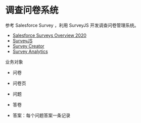 # 调查问卷系统

参考 Salesforce Survey ，利用 SurveyJS 开发调查问卷管理系统。

- [Salesforce Surveys Overview 2020](https://www.youtube.com/watch?v=pu2pYzKOrmA)
- [SurveyJS](https://github.com/surveyjs)
- [Survey Creator](https://surveyjs.io/create-survey)
- [Survey Analytics](https://surveyjs.io/Examples/Analytics)

业务对象

- 问卷
- 问卷页
- 问题

- 答卷
- 答案：每个问题答案一条记录
